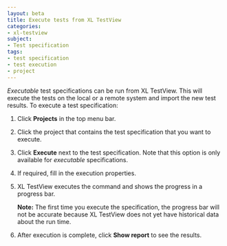 ```yaml
---
layout: beta
title: Execute tests from XL TestView
categories:
- xl-testview
subject:
- Test specification
tags:
- test specification
- test execution
- project
---
```


*Executable* test specifications can be run from XL TestView. This will execute the tests on the local or a remote system and import the new test results. To execute a test specification:

1. Click **Projects** in the top menu bar.
1. Click the project that contains the test specification that you want to execute.
1. Click **Execute** next to the test specification. Note that this option is only available for *executable* specifications.
1. If required, fill in the execution properties.
1. XL TestView executes the command and shows the progress in a progress bar. 

    **Note:** The first time you execute the specification, the progress bar will not be accurate because XL TestView does not yet have historical data about the run time.

1. After execution is complete, click **Show report** to see the results.
